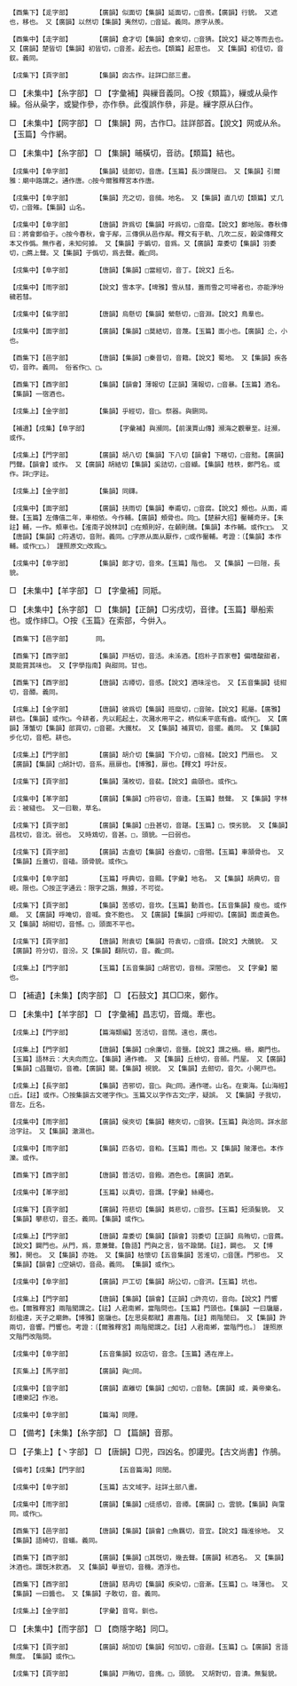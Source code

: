 <!-- { "loadSidebar": true } -->
	【酉集下】【辵字部】		【廣韻】似面切【集韻】延面切，□音羨。【廣韻】行貌。　又遮也，移也。　又【廣韻】以然切【集韻】夷然切，□音延。義同。原字从羨。

	【酉集中】【走字部】		【廣韻】倉才切【集韻】倉來切，□音猜。【說文】疑之等而去也。　又【廣韻】楚皆切【集韻】初皆切，□音差。起去也。【類篇】起意也。　又【集韻】初佳切，音釵。義同。

	【戌集下】【頁字部】		【集韻】囟古作。註詳囗部三畫。

□	【未集中】【糸字部】	□	【字彙補】與繅音義同。○按《類篇》，繅或从喿作繰。俗从喿字，或變作參，亦作叅。此復誤作叅，非是。繅字原从臼作。

□	【未集中】【网字部】	□	【集韻】网，古作□。註詳部首。【說文】网或从糸。【玉篇】今作網。

□	【未集中】【糸字部】	□	【集韻】晡橫切，音祊。【類篇】結也。

	【戌集中】【阜字部】		【集韻】徒郞切，音唐。【玉篇】長沙謂隄曰。　又【集韻】引爾雅：廟中路謂之。通作唐。○按今爾雅釋宮本作唐。

	【戌集中】【阜字部】		【集韻】充之切，音鴟。地名。　又【集韻】直几切【類篇】丈几切，□音雉。【集韻】山名。

	【戌集中】【阜字部】		【唐韻】許爲切【集韻】吁爲切，□音麾。【說文】鄭地阪。春秋傳曰：將會鄭伯于。○按今春秋，會于鄬，三傳俱从邑作鄬。釋文有于軌、几吹二反，榖梁傳釋文本又作僞。無作者，未知何據。　又【集韻】于嬀切，音爲。又【廣韻】韋委切【集韻】羽委切，□蔿上聲。又【集韻】于僞切，爲去聲。義□同。

	【戌集中】【阜字部】		【唐韻】【集韻】□當經切，音丁。【說文】丘名。

	【戌集中】【雨字部】		【說文】雪本字。【埤雅】雪从彗，蓋雨雪之可埽者也，亦能淨坋穢若彗。

	【戌集中】【隹字部】		【唐韻】烏懸切【集韻】縈懸切，□音淵。【說文】鳥羣也。　　　　　　　　　　　　　　　　　　　　　　　　　　　　　　

	【戌集中】【面字部】		【廣韻】【集韻】□莫結切，音蔑。【玉篇】面小也。【廣韻】尐，小也。

	【酉集下】【邑字部】		【唐韻】【集韻】□秦昔切，音籍。【說文】蜀地。　又【集韻】疾各切，音昨。義同。　俗省作□、□。

	【酉集下】【酉字部】		【集韻】【韻會】薄報切【正韻】蒲報切，□音暴。【玉篇】酒名。【集韻】一宿酒也。

	【戌集上】【金字部】		【集韻】乎經切，音□。祭器。與鉶同。

	【補遺】【戌集】【阜字部】		【字彙補】與瀕同。【前漢賈山傳】瀕海之觀畢至。註瀕，或作。

	【戌集上】【門字部】		【廣韻】胡八切【集韻】下八切【韻會】下瞎切，□音黠。【廣韻】門聲。【韻會】或作。　又【廣韻】胡結切【集韻】奚詰切，□音纈。【集韻】桔柣，鄭門名。或作。詳□字註。

	【戌集上】【金字部】		【集韻】同鑮。

	【戌集中】【面字部】		【廣韻】扶雨切【集韻】奉甫切，□音腐。【說文】頰也。从面，甫聲。【玉篇】左傳僖二年，車相依。今作輔。【廣韻】頰骨也。同□。【楚辭大招】靨輔奇牙。【朱註】輔，一作。頰車也。【淮南子說林訓】□在頰則好，在顙則醜。【集韻】本作輔。或作□□。　又【唐韻】【集韻】□符遇切，音附。義同。□字原从面从厭作，□或作靨輔。考證：〔【集韻】本作輔。或作□□。〕　謹照原文□改爲□。 

	【戌集中】【阜字部】		【集韻】郞才切，音來。【玉篇】階也。　又【集韻】一曰隑，長貌。

□	【未集中】【羊字部】	□	【字彙補】同羝。

□	【未集中】【糸字部】	□	【集韻】【正韻】□劣戌切，音律。【玉篇】舉船索也。或作繂□。○按《玉篇》在索部，今倂入。

	【酉集下】【邑字部】		同。

	【酉集下】【酉字部】		【集韻】戸栝切，音活。未泲酒。【抱朴子百家卷】偏嗜酸甜者，莫能賞其味也。　又【字學指南】與甜同。甘也。

	【酉集下】【酉字部】		【唐韻】古禫切，音感。【說文】酒味淫也。　又【五音集韻】徒紺切，音醰。義同。

	【戌集上】【金字部】		【唐韻】彼爲切【集韻】班糜切，□音陂。【說文】耜屬。【廣雅】耕也。【集韻】或作□。今耕者，先以耜起土，次瀦水用平之，柄似耒平底有齒。或作。　又【廣韻】薄蟹切【集韻】部買切，□音罷。大鐵杖。　又【集韻】補買切，音擺。義同。　又【集韻】步化切，音杷。耕也。

	【戌集上】【門字部】		【廣韻】胡介切【集韻】下介切，□音械。【說文】門扇也。　又【廣韻】【集韻】□胡計切，音系。扇扉也。【博雅】，扉也。【釋文】呼計反。

	【戌集下】【頁字部】		【集韻】蒲枚切，音裴。【說文】曲頤也。或作□。

	【戌集中】【革字部】		【廣韻】【集韻】□符容切，音逢。【玉篇】鼓聲。　又【集韻】字林云：被縫也。　又一曰靸，草名。

	【戌集下】【頁字部】		【廣韻】【集韻】□丑甚切，音踸。【玉篇】□，愞劣貌。　又【集韻】昌枕切，音沈。弱也。　又時鴆切，音甚。□，頭貌。一曰弱也。

	【戌集下】【頁字部】		【廣韻】古盍切【集韻】谷盍切，□音閤。【玉篇】車頷骨也。　又【集韻】丘蓋切，音磕。頭骨貌。或作□。

	【戌集中】【阜字部】		【玉篇】呼典切，音顯。【字彙】地名。　又【集韻】胡典切，音峴。限也。〇按正字通云：限字之譌，無據，不可從。

	【戌集下】【頁字部】		【集韻】苦感切，音坎。【玉篇】動首也。【五音集韻】瘦也。或作顑。　又【廣韻】呼唵切，音喊。食不飽也。　又【廣韻】【集韻】□呼紺切。【廣韻】面虛黃色。　又【集韻】胡紺切，音憾。□，頭面不平也。

	【戌集下】【頁字部】		【唐韻】附袁切【集韻】符袁切，□音煩。【說文】大醜貌。　又【廣韻】符分切，音汾。又【集韻】翻阮切，音。義□同。

	【戌集上】【門字部】		【玉篇】【五音集韻】□胡官切，音桓。深閤也。　又【字彙】閽也。

□	【補遺】【未集】【肉字部】	□	【石鼓文】其□□來，鄭作。

□	【未集中】【羊字部】	□	【字彙補】昌志切，音熾。牽也。

	【戌集上】【門字部】		【篇海類編】苦活切，音闊。遠也，廣也。

	【戌集上】【門字部】		【唐韻】【集韻】□余廉切，音鹽。【說文】謂之樀。樀，廟門也。【玉篇】語林云：大夫向而立。【集韻】通作檐。　又【集韻】丘檢切，音顩。門屋。　又【廣韻】【集韻】□昌豔切，音襜。【廣韻】闚。【集韻】視貌。　又【集韻】去劒切，音欠。小開戸也。

	【戌集上】【長字部】		【集韻】咨邪切，音□。與□同。通作嗟。山名。在東海。【山海經】□丘。【註】或作。〇按集韻古文嗟字作□。玉篇又以字作古文□字，疑誤。　又【集韻】子我切，音左。丘名。

	【戌集中】【雨字部】		【廣韻】侯夾切【集韻】轄夾切，□音狹。【玉篇】與洽同。詳水部洽字註。　又【集韻】澈濕也。

	【戌集中】【雨字部】		【集韻】匹各切，音粕。【玉篇】雨也。又【集韻】陂澤也。本作濼。或作。

	【酉集下】【酉字部】		【唐韻】普活切，音鏺。酒色也。【廣韻】酒氣。

	【戌集中】【革字部】		【玉篇】以貴切，音謂。【字彙】絲繩也。

	【戌集下】【頁字部】		【廣韻】符悲切【集韻】貧悲切，□音邳。【玉篇】短須髮貌。　又【集韻】攀悲切，音丕。義同。【集韻】或作□。

	【戌集上】【門字部】		【唐韻】韋委切【集韻】【韻會】羽委切【正韻】烏賄切，□音蔿。【說文】闢門也。从門，爲，意兼聲。【魯語】門與之言，皆不踰閾。【註】，闢也。　又【博雅】，開也。　又【集韻】亦姓。　又【集韻】枯懷切【五音集韻】苦淮切，□音匯。門邪也。　又【集韻】【韻會】□空媧切，音咼。義同。　【集韻】或作□。

	【戌集中】【阜字部】		【廣韻】戸工切【集韻】胡公切，□音洪。【玉篇】坑也。

	【戌集上】【門字部】		【唐韻】【集韻】【韻會】【正韻】□許亮切，音向。【說文】門響也。【爾雅釋宮】兩階聞謂之。【註】人君南鄕，當階問也。【玉篇】門頭也。【集韻】一曰牖屬，刮楹達，天子之廟飾。【博雅】窗牖也。【左思吳都賦】肅肅階。【註】兩階閒曰。　又【集韻】許兩切，音響。門響也。考證：〔【爾雅釋宮】兩階聞謂之。【註】人君南鄕，當階門也。〕　謹照原文階門改階問。 

	【戌集中】【阜字部】		【五音集韻】奴店切，音念。【玉篇】遇在岸上。

	【亥集上】【馬字部】		【廣韻】與□同。

	【戌集中】【音字部】		【廣韻】直離切【集韻】□知切，□音馳。【廣韻】咸，黃帝樂名。【禮樂記】作池。

	【戌集中】【阜字部】		【篇海】同陻。

□	【備考】【未集】【糸字部】	□	【篇韻】音那。

□	【子集上】【丶字部】	□	【唐韻】□兜，四凶名。卽讙兜。【古文尚書】作鴅。

	【備考】【戌集】【門字部】		【五音篇海】同閏。

	【戌集中】【阜字部】		【玉篇】古文域字。註詳土部八畫。

	【戌集中】【雨字部】		【廣韻】【集韻】□徒感切，音禫。【廣韻】□，雲貌。【集韻】與霮同。或作□。

	【酉集下】【邑字部】		【唐韻】【集韻】【韻會】□魚羈切，音宜。【說文】臨淮徐地。　又【集韻】語綺切，音蟻。義同。

	【酉集下】【酉字部】		【廣韻】【集韻】□其旣切，幾去聲。【廣韻】秫酒名。　又【集韻】沐酒也。謂旣沐飮酒。　又【集韻】舉豈切，音穖。酒浮也。

	【酉集下】【酉字部】		【唐韻】慈冉切【集韻】疾染切，□音漸。【玉篇】□，味薄也。　又【集韻】一曰醬也。　又【集韻】子敢切，音。義同。

	【戌集上】【金字部】		【字彙】音穹。釧也。

□	【未集中】【而字部】	□	【商隱字略】同□。

	【戌集下】【頁字部】		【廣韻】胡加切【集韻】何加切，□音遐。【玉篇】□。【廣韻】言語無度。　【集韻】或作□。

	【戌集下】【頁字部】		【集韻】戸賄切，音瘣。□，頭貌。　又胡對切，音潰。無髮貌。

